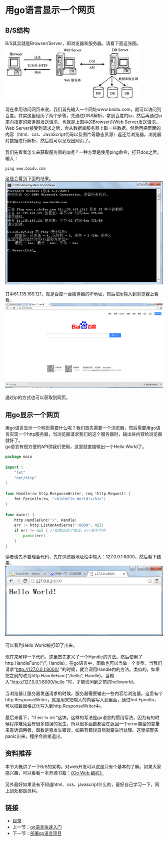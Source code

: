 # 用go语言显示一个网页

## B/S结构
B/S其实就是Browser/Server，即浏览器和服务器。请看下面这张图。
![](./imgs/5.3/5.3-1.jpg?raw=true)<br><br>
现在拿用访问网页来说，我们首先输入一个网址www.baidu.com，就可以访问到百度。其实这里经历了两个步骤，先通过DNS解析，拿到百度的ip，然后再通过ip来向指定的服务器发送请求，也就是上图中的Browser向Web Server发送请求。Web Server接受到请求之后，会从数据库服务器上取一些数据，然后再把页面的内容（html、css、JavaScript代码以及图片等静态资源）返还给浏览器，浏览器对数据进行解析，然后就可以呈现出网页了。 <br> <br>
我们先看看怎么来获取服务器的ip呢？一种方案是使用ping命令，打开dos之后，输入：<br>
``` shell
ping www.baidu.com
```
这是会看到下面的结果。
![](./imgs/5.3/5.3-2.png?raw=true)<br><br>
其中61.135.169.121，就是百度一台服务器的IP地址，然后把ip输入到浏览器上看看。<br>
![](./imgs/5.3/5.3-3.png?raw=true)<br><br>
通过ip的方式也可以获取到网页。
## 用go显示一个网页
用go语言显示一个网页需要什么呢？我们首先需要一个浏览器，然后需要用go语言实现一个http服务器，当浏览器请求我们的这个服务器时，输出些内容给浏览器就好了。<br>
go语言有很方便的API供我们使用，这里就直接输出一个Hello World了。
``` go
package main

import (
	"fmt"
	"net/http"
)

func Handle(rw http.ResponseWriter, req *http.Request) {
	fmt.Fprintln(rw, "<h1>Hello World!</h1>")
}

func main() {
	http.HandleFunc("/", Handle)
	err := http.ListenAndServe(":8000", nil)
	if err != nil { //如果出现了错误，err就不为空
		panic(err)
	}
}

```
读者请先不要理会代码，先在浏览器地址栏中输入：127.0.0.1:8000，然后看下结果。<br>
![](./imgs/5.3/5.3-4.png?raw=true)<br><br>
可以看到Hello World被打印了出来。 <br><br>
现在来解释一下代码，这里首先定义了一个Handle的方法。然后使用了http.HandleFunc("/", Handle)，在go语言中，函数也可以当做一个类型，当我们请求“http://127.0.0.1:8000/ ”的时候，就会调用Handle内的方法。类似的，如果把之前的改为http.HandleFunc("/hello", Handle)，当输入“http://127.0.0.1:8000/hello ”时，才能访问到之前的helloworld。 <br><br>
当浏览器让服务器发送请求的时候，服务器需要输出一些内容给浏览器，这里有个http.ResponseWriter，就是用来把输入的内容写入到里面，通过fmt.Fprintln，可以把数据格式化写入到http.ResponseWriter中。 <br><br>
最后来看下，“if err != nil ”这块，这样的写法是go语言的惯用写法，因为有的时候程序难免会有很多错误的发生，所以很多函数都会在返回一个error类型的变量来告诉调用者，函数是否发生错误，如果有错误自然就要进行处理。这里把警告panic出来，程序会直接退出。<br>

## 资料推荐
本节大概讲了一下B/S的架构，对web开发可以说是只有个基本的了解。如果大家感兴趣，可以看看一本开源书籍：[《Go Web 编程》](https://github.com/astaxie/build-web-application-with-golang/)<br><br>
另外最好如果没有不知道html、css、javascript什么的，最好自己学习一下，网上到处都是资料。<br>
## 链接
- [目录](directory.md)  
- 上一节：[go语言快速入门](5.2.md)  
- 下一节：[部署go语言项目](5.4.md)
